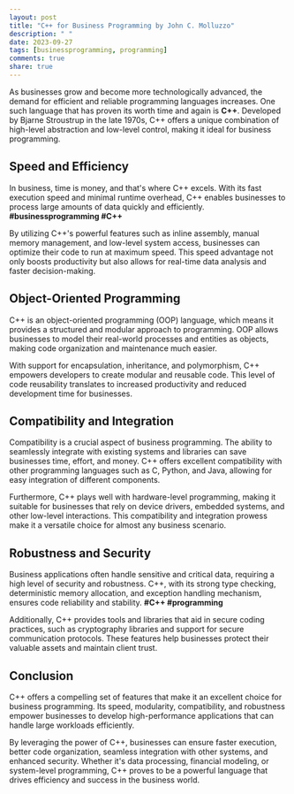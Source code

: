```yaml
---
layout: post
title: "C++ for Business Programming by John C. Molluzzo"
description: " "
date: 2023-09-27
tags: [businessprogramming, programming]
comments: true
share: true
---
```


As businesses grow and become more technologically advanced, the demand for efficient and reliable programming languages increases. One such language that has proven its worth time and again is **C++**. Developed by Bjarne Stroustrup in the late 1970s, C++ offers a unique combination of high-level abstraction and low-level control, making it ideal for business programming.

## Speed and Efficiency

In business, time is money, and that's where C++ excels. With its fast execution speed and minimal runtime overhead, C++ enables businesses to process large amounts of data quickly and efficiently. **#businessprogramming #C++**

By utilizing C++'s powerful features such as inline assembly, manual memory management, and low-level system access, businesses can optimize their code to run at maximum speed. This speed advantage not only boosts productivity but also allows for real-time data analysis and faster decision-making.

## Object-Oriented Programming

C++ is an object-oriented programming (OOP) language, which means it provides a structured and modular approach to programming. OOP allows businesses to model their real-world processes and entities as objects, making code organization and maintenance much easier.

With support for encapsulation, inheritance, and polymorphism, C++ empowers developers to create modular and reusable code. This level of code reusability translates to increased productivity and reduced development time for businesses.

## Compatibility and Integration

Compatibility is a crucial aspect of business programming. The ability to seamlessly integrate with existing systems and libraries can save businesses time, effort, and money. C++ offers excellent compatibility with other programming languages such as C, Python, and Java, allowing for easy integration of different components.

Furthermore, C++ plays well with hardware-level programming, making it suitable for businesses that rely on device drivers, embedded systems, and other low-level interactions. This compatibility and integration prowess make it a versatile choice for almost any business scenario.

## Robustness and Security

Business applications often handle sensitive and critical data, requiring a high level of security and robustness. C++, with its strong type checking, deterministic memory allocation, and exception handling mechanism, ensures code reliability and stability. **#C++ #programming**

Additionally, C++ provides tools and libraries that aid in secure coding practices, such as cryptography libraries and support for secure communication protocols. These features help businesses protect their valuable assets and maintain client trust.

## Conclusion

C++ offers a compelling set of features that make it an excellent choice for business programming. Its speed, modularity, compatibility, and robustness empower businesses to develop high-performance applications that can handle large workloads efficiently.

By leveraging the power of C++, businesses can ensure faster execution, better code organization, seamless integration with other systems, and enhanced security. Whether it's data processing, financial modeling, or system-level programming, C++ proves to be a powerful language that drives efficiency and success in the business world.